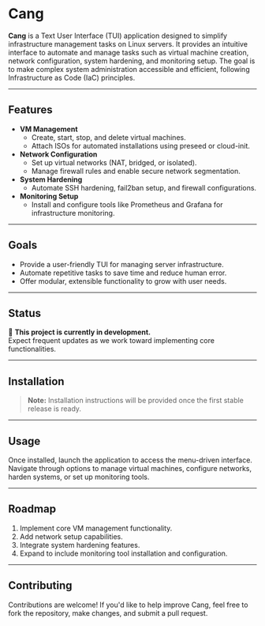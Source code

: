 # **Cang**

**Cang** is a Text User Interface (TUI) application designed to simplify infrastructure management tasks on Linux servers. It provides an intuitive interface to automate and manage tasks such as virtual machine creation, network configuration, system hardening, and monitoring setup. The goal is to make complex system administration accessible and efficient, following Infrastructure as Code (IaC) principles.

---

## **Features**

- **VM Management**  
  - Create, start, stop, and delete virtual machines.  
  - Attach ISOs for automated installations using preseed or cloud-init.  
- **Network Configuration**  
  - Set up virtual networks (NAT, bridged, or isolated).  
  - Manage firewall rules and enable secure network segmentation.  
- **System Hardening**  
  - Automate SSH hardening, fail2ban setup, and firewall configurations.  
- **Monitoring Setup**  
  - Install and configure tools like Prometheus and Grafana for infrastructure monitoring.  

---

## **Goals**

- Provide a user-friendly TUI for managing server infrastructure.
- Automate repetitive tasks to save time and reduce human error.
- Offer modular, extensible functionality to grow with user needs.

---

## **Status**

🚧 **This project is currently in development.**  
Expect frequent updates as we work toward implementing core functionalities.

---

## **Installation**

> **Note:** Installation instructions will be provided once the first stable release is ready.

---

## **Usage**

Once installed, launch the application to access the menu-driven interface. Navigate through options to manage virtual machines, configure networks, harden systems, or set up monitoring tools.

---

## **Roadmap**

1. Implement core VM management functionality.  
2. Add network setup capabilities.  
3. Integrate system hardening features.  
4. Expand to include monitoring tool installation and configuration.  

---

## **Contributing**

Contributions are welcome! If you'd like to help improve Cang, feel free to fork the repository, make changes, and submit a pull request.

